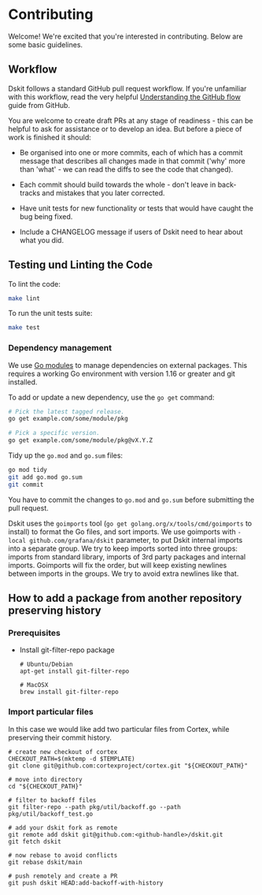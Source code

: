 # Contributing

Welcome! We're excited that you're interested in contributing. Below are some
basic guidelines.

## Workflow

Dskit follows a standard GitHub pull request workflow. If you're unfamiliar
with this workflow, read the very helpful [Understanding the GitHub
flow][github-flow] guide from GitHub.

[github-flow]: https://guides.github.com/introduction/flow/

You are welcome to create draft PRs at any stage of readiness - this can be
helpful to ask for assistance or to develop an idea. But before a piece of work
is finished it should:

* Be organised into one or more commits, each of which has a commit message
  that describes all changes made in that commit ('why' more than 'what' - we
  can read the diffs to see the code that changed).

* Each commit should build towards the whole - don't leave in back-tracks and
  mistakes that you later corrected.

* Have unit tests for new functionality or tests that would have caught the bug
  being fixed.

* Include a CHANGELOG message if users of Dskit need to hear about what you
  did.

## Testing und Linting the Code

To lint the code:

```bash
make lint
```

To run the unit tests suite:

```bash
make test
```

### Dependency management

We use [Go modules] to manage dependencies on external packages. This requires
a working Go environment with version 1.16 or greater and git installed.

[Go modules]: https://golang.org/cmd/go/#hdr-Modules__module_versions__and_more

To add or update a new dependency, use the `go get` command:

```bash
# Pick the latest tagged release.
go get example.com/some/module/pkg

# Pick a specific version.
go get example.com/some/module/pkg@vX.Y.Z
```

Tidy up the `go.mod` and `go.sum` files:

```bash
go mod tidy
git add go.mod go.sum
git commit
```

You have to commit the changes to `go.mod` and `go.sum` before submitting the
pull request.

Dskit uses the `goimports` tool (`go get golang.org/x/tools/cmd/goimports` to
install) to format the Go files, and sort imports. We use goimports with
`-local github.com/grafana/dskit` parameter, to put Dskit internal imports into
a separate group. We try to keep imports sorted into three groups:
imports from standard library, imports of 3rd party packages and internal
imports. Goimports will fix the order, but will keep existing newlines
between imports in the groups. We try to avoid extra newlines like that.

## How to add a package from another repository preserving history

### Prerequisites

* Install git-filter-repo package

    ```
    # Ubuntu/Debian
    apt-get install git-filter-repo

    # MacOSX
    brew install git-filter-repo
    ```

### Import particular files

In this case we would like add two particular files from Cortex, while
preserving their commit history.

```
# create new checkout of cortex
CHECKOUT_PATH=$(mktemp -d $TEMPLATE)
git clone git@github.com:cortexproject/cortex.git "${CHECKOUT_PATH}"

# move into directory
cd "${CHECKOUT_PATH}"

# filter to backoff files
git filter-repo --path pkg/util/backoff.go --path pkg/util/backoff_test.go

# add your dskit fork as remote
git remote add dskit git@github.com:<github-handle>/dskit.git
git fetch dskit

# now rebase to avoid conflicts
git rebase dskit/main

# push remotely and create a PR
git push dskit HEAD:add-backoff-with-history
```
